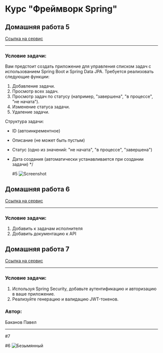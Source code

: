 # Курс "Фреймворк Spring" 
## Домашняя работа 5

<a href="http://51.250.22.199:8282/tasks" target="_blank">Ссылка на сервис</a>

* **
### Условие задачи:
Вам предстоит создать приложение для управления списком задач с использованием Spring Boot и Spring Data JPA. Требуется реализовать следующие функции:

1. Добавление задачи.
2. Просмотр всех задач.
3. Просмотр задач по статусу (например, "завершена", "в процессе", "не начата").
4. Изменение статуса задачи.
5. Удаление задачи.

Структура задачи:

- ID (автоинкрементное)
- Описание (не может быть пустым)
- Статус (одно из значений: "не начата", "в процессе", "завершена")
- Дата создания (автоматически устанавливается при создании задачи)
 */

  #5
![Screenshot](https://github.com/pashtetrus33/springseminar5/assets/86385554/5afdc933-8a36-4c17-83b9-e5858294eaa6)

## Домашняя работа 6

<a href="http://51.250.22.199:8282/tasks" target="_blank">Ссылка на сервис</a>

* **
### Условие задачи:
1. Добавить к задачам исполнителя
2. Добавить документацию к API



## Домашняя работа 7

<a href="http://51.250.22.199:8282/tasks" target="_blank">Ссылка на сервис</a>

* **
### Условие задачи:
1. Используя Spring Security, добавьте аутентификацию и авторизацию в ваше приложение.
2. Реализуйте генерацию и валидацию JWT-токенов.



### Автор:
Баканов Павел
* **
#7

#6
![Безымянный](https://github.com/pashtetrus33/springseminar5/assets/86385554/65bf2289-4e2e-45d5-b77d-db8249363554)
